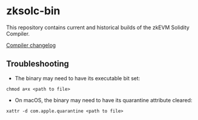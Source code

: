 # zksolc-bin

This repository contains current and historical builds of the zkEVM Solidity Compiler.

[Compiler changelog](https://github.com/matter-labs/era-compiler-solidity/blob/-/CHANGELOG.md)

## Troubleshooting 
- The binary may need to have its executable bit set:
 
```chmod a+x <path to file>```

- On macOS, the binary may need to have its quarantine attribute cleared: 

```xattr -d com.apple.quarantine <path to file>```
